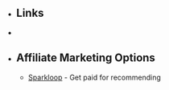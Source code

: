- ## Links
-
- ## Affiliate Marketing Options
	- [Sparkloop](https://sparkloop.app/partner-network) - Get paid for recommending